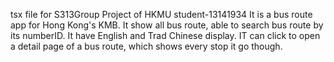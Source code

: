 tsx file for S313Group Project of HKMU student-13141934
It is a bus route app for Hong Kong's KMB.
It show all bus route, able to search bus route by its numberID.
It have English and Trad Chinese display.
IT can click to open a detail page of a bus route, which shows every stop it go though.
